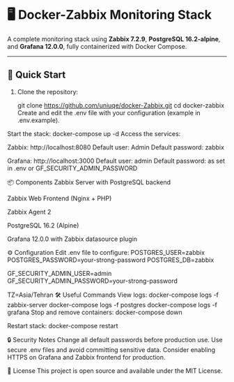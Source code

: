 # 🖥️ Docker-Zabbix Monitoring Stack

A complete monitoring stack using **Zabbix 7.2.9**, **PostgreSQL 16.2-alpine**, and **Grafana 12.0.0**, fully containerized with Docker Compose.

---

## 🚀 Quick Start

1. Clone the repository:

   git clone https://github.com/uniuqe/docker-Zabbix.git
   cd docker-zabbix
Create and edit the .env file with your configuration (example in .env.example).

Start the stack:
docker-compose up -d
Access the services:

Zabbix: http://localhost:8080
Default user: Admin
Default password: zabbix

Grafana: http://localhost:3000
Default user: admin
Default password: as set in .env or GF_SECURITY_ADMIN_PASSWORD

📦 Components
Zabbix Server with PostgreSQL backend

Zabbix Web Frontend (Nginx + PHP)

Zabbix Agent 2

PostgreSQL 16.2 (Alpine)

Grafana 12.0.0 with Zabbix datasource plugin

⚙️ Configuration
Edit .env file to configure:
POSTGRES_USER=zabbix
POSTGRES_PASSWORD=your-strong-password
POSTGRES_DB=zabbix

GF_SECURITY_ADMIN_USER=admin
GF_SECURITY_ADMIN_PASSWORD=your-strong-password

TZ=Asia/Tehran
🛠️ Useful Commands
View logs:
docker-compose logs -f zabbix-server
docker-compose logs -f postgres
docker-compose logs -f grafana
Stop and remove containers:
docker-compose down

Restart stack:
docker-compose restart

🔒 Security Notes
Change all default passwords before production use.
Use secure .env files and avoid committing sensitive data.
Consider enabling HTTPS on Grafana and Zabbix frontend for production.

📄 License
This project is open source and available under the MIT License.
